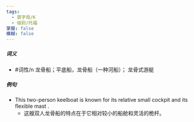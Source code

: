 ```yaml
---
tags:
  - 首字母/K
  - 级别/托福
掌握: false
模糊: false
---
```

##### 词义
- #词性/n  龙骨船；平底船，龙骨船（一种河船）； 龙骨式游艇
##### 例句
- This two-person keelboat is known for its relative small cockpit and its flexible mast .
	- 这艘双人龙骨船的特点在于它相对较小的船舱和灵活的桅杆。
